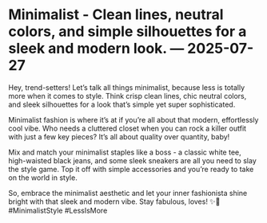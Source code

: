 # Minimalist - Clean lines, neutral colors, and simple silhouettes for a sleek and modern look. — 2025-07-27

Hey, trend-setters! Let’s talk all things minimalist, because less is totally more when it comes to style. Think crisp clean lines, chic neutral colors, and sleek silhouettes for a look that’s simple yet super sophisticated. 

Minimalist fashion is where it’s at if you’re all about that modern, effortlessly cool vibe. Who needs a cluttered closet when you can rock a killer outfit with just a few key pieces? It’s all about quality over quantity, baby!

Mix and match your minimalist staples like a boss - a classic white tee, high-waisted black jeans, and some sleek sneakers are all you need to slay the style game. Top it off with simple accessories and you’re ready to take on the world in style.

So, embrace the minimalist aesthetic and let your inner fashionista shine bright with that sleek and modern vibe. Stay fabulous, loves! ✨🖤 #MinimalistStyle #LessIsMore